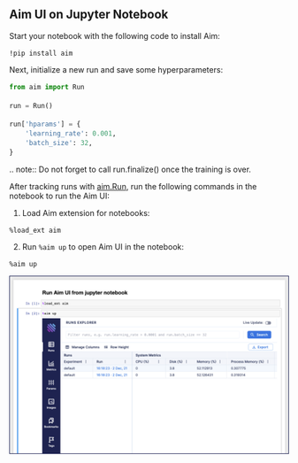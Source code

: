## Aim UI on Jupyter Notebook

Start your notebook with the following code to install Aim:

```jupyter
!pip install aim
```

Next, initialize a new run and save some hyperparameters:

```python
from aim import Run

run = Run()

run['hparams'] = {
    'learning_rate': 0.001,
    'batch_size': 32,
}
```

.. note::
   Do not forget to call run.finalize() once the training is over.

After tracking runs with [aim.Run](../../quick_start/SDK_basics.html#create-a-run),
run the following commands in the notebook to run the Aim UI:

1. Load Aim extension for notebooks:

```jupyter
%load_ext aim
```

2. Run `%aim up` to open Aim UI in the notebook:

```jupyter
%aim up
```

<img style="border: 1px solid #1d2253" src="../../_static/images/guides/integrations/jupyter/image.png" />